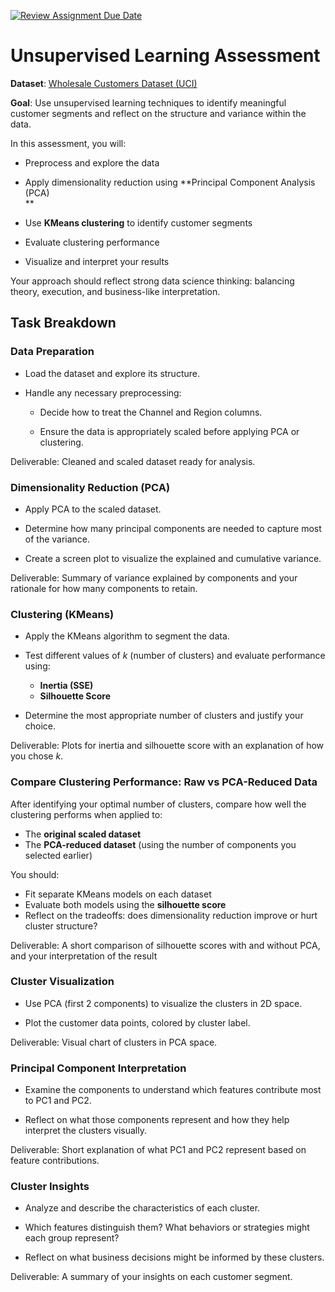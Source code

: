 [![Review Assignment Due Date](https://classroom.github.com/assets/deadline-readme-button-22041afd0340ce965d47ae6ef1cefeee28c7c493a6346c4f15d667ab976d596c.svg)](https://classroom.github.com/a/3uE__w8-)
# Unsupervised Learning Assessment

**Dataset**: [Wholesale Customers Dataset (UCI)](https://archive.ics.uci.edu/dataset/292/wholesale+customers)

**Goal**: Use unsupervised learning techniques to identify meaningful customer segments and reflect on the structure and variance within the data.

In this assessment, you will:

- Preprocess and explore the data  

- Apply dimensionality reduction using **Principal Component Analysis (PCA)  
    **
- Use **KMeans clustering** to identify customer segments  

- Evaluate clustering performance  

- Visualize and interpret your results  

Your approach should reflect strong data science thinking: balancing theory, execution, and business-like interpretation.

## Task Breakdown

### Data Preparation

- Load the dataset and explore its structure.  

- Handle any necessary preprocessing:  
  - Decide how to treat the Channel and Region columns.  

  - Ensure the data is appropriately scaled before applying PCA or clustering.

Deliverable: Cleaned and scaled dataset ready for analysis.

### Dimensionality Reduction (PCA)

- Apply PCA to the scaled dataset.  

- Determine how many principal components are needed to capture most of the variance.  

- Create a screen plot to visualize the explained and cumulative variance.

Deliverable: Summary of variance explained by components and your rationale for how many components to retain.

### Clustering (KMeans)

- Apply the KMeans algorithm to segment the data.  

- Test different values of _k_ (number of clusters) and evaluate performance using:  
  - **Inertia (SSE)**
  - **Silhouette Score**
- Determine the most appropriate number of clusters and justify your choice.

Deliverable: Plots for inertia and silhouette score with an explanation of how you chose _k_.

### Compare Clustering Performance: Raw vs PCA-Reduced Data

After identifying your optimal number of clusters, compare how well the clustering performs when applied to:

- The **original scaled dataset**
- The **PCA-reduced dataset** (using the number of components you selected earlier)  

You should:

- Fit separate KMeans models on each dataset  
- Evaluate both models using the **silhouette score**
- Reflect on the tradeoffs: does dimensionality reduction improve or hurt cluster structure?  

Deliverable: A short comparison of silhouette scores with and without PCA, and your interpretation of the result

### Cluster Visualization

- Use PCA (first 2 components) to visualize the clusters in 2D space.  

- Plot the customer data points, colored by cluster label.  

Deliverable: Visual chart of clusters in PCA space.

### Principal Component Interpretation

- Examine the components to understand which features contribute most to PC1 and PC2.  

- Reflect on what those components represent and how they help interpret the clusters visually.  

Deliverable: Short explanation of what PC1 and PC2 represent based on feature contributions.

### Cluster Insights

- Analyze and describe the characteristics of each cluster.  

- Which features distinguish them? What behaviors or strategies might each group represent?  

- Reflect on what business decisions might be informed by these clusters.  

Deliverable: A summary of your insights on each customer segment.

